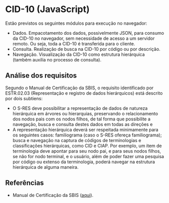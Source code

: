 # CID-10 (JavaScript)

Estão previstos os seguintes módulos para execução no navegador: 

- Dados. Empacotamento dos dados, possivelmente JSON, para consumo da CID-10 no navegador, sem necessidade de acesso a um servidor remoto. Ou seja, toda a CID-10 é transferida para o cliente. 
- Consulta. Realização de busca na CID-10 por código ou por descrição. 
- Navegação. Visualização da CID-10 como estrutura hierárquica (também auxilia no processo de consulta).

## Análise dos requisitos

Segundo o Manual de Certificação da SBIS, o requisito identificado por ESTR.02.03 (Representação e registro de dados hierárquicos) está descrito por dois subtiens: 
- O S-RES deve possibilitar a representação de dados de natureza hierárquica em árvores ou hierarquias, preservando o relacionamento dos nodos pais com os nodos filhos, de tal forma que possibilite a navegação, busca e consulta destes dados em todas as direções e 
- A representação hierárquica deverá ser respeitada minimamente para os seguintes casos: familiograma (caso o S-RES ofereça familiograma); busca e navegação na captura de códigos de terminologias e classificações hierárquicas, como CID e CIAP. Por exemplo, um item de terminologia deve apontar para seu nodo pai, e para seus nodos filhos, se não for nodo terminal, e o usuário, além de poder fazer uma pesquisa por código ou extenso da terminologia, poderá navegar na estrutura hierárquica de alguma maneira.

## Referências
- Manual de Certificação da SBIS ([aqui](http://sbis.org.br/certificacao-sbis)).
